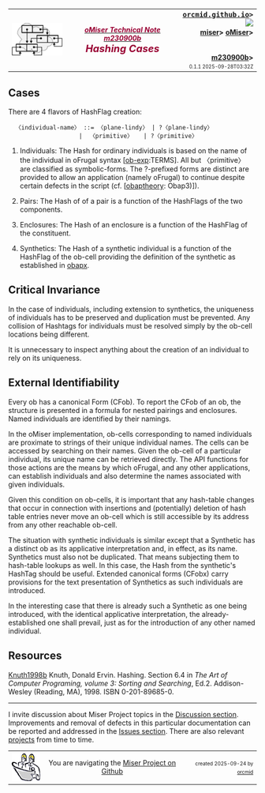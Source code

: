<!-- m230900b.md 0.1.1              UTF-8                         2025-09-28
     ----1----|----2----|----3----|----4----|----5----|----6----|----7----|--*
     source <https://github.com/orcmid/miser/blob/master/docs/omiser/2023/09/m230900b.md>
     publication <https://orcmid.github.io/miser/omiser/2023/09/m230900b.html>
     -->
<table border="0" width="100%">
  <tr>
    <td width="25%" align="left" height="6">
       <a href="../../" title="The Miser Project on GitHub">
       <img src="../../../images/misertheory-logo.png" /></a>
    </td>
       <td width="48%" height="6"><p align="center"><font color="#990033"><strong>
	<i><a href="../../m000001.htm#m230900"><font color="#990033">oMiser Technical Note m230900b
    </font></a></i><br />
    <i><big><big>Hashing Cases</big></big></i></strong></font></p>
    </td>
    <td width="27%" height="6" valign="middle" align="right">
      <b><tt>
      <a href="../../../../" target="_top">orcmid.github.io</a>&gt;
      </tt></b>
      <br />
      <a href="https://clustrmaps.com/site/1bw9w" title="Visit tracker">
            <img src="//www.clustrmaps.com/map_v2.png?d=3-2eQV4fOuelVHp_YtztZ0hl9Uj4ei9zLKw_nRgCgyM&cl=ffffff" />
      </a><br />
      <b>
      <a href="../../../" target="_top">miser</a>&gt;
      <a href="../../" target="_top">oMiser</a>&gt;
      <br /><br /><br />
         <a href="m230900b.html" target="_top">m230900b</a>&gt;</b>
      <br />
      <small><small>
        0.1.1 2025-09-28T03:32Z<!-- MAINTAIN THIS MANUALLY -->
      </small></small>
      </td>
  </tr>
</table>

## Cases

There are 4 flavors of HashFlag creation:

```text
  〈individual-name〉 ::= 〈plane-lindy〉 | ?〈plane-lindy〉
                    |  〈primitive〉   | ?〈primitive〉
```

1. Individuals: The Hash for ordinary individuals is based on the name of the
    individual in oFrugal syntax
    \[[ob-exp](../../../oFrugal/ob-exp.txt):TERMS\]. All but 〈primitive〉 are classified as symbolic-forms.  The ?-prefixed forms are distinct are
    provided to allow an application (namely oFrugal) to continue despite
    certain defects in the script (cf.
    \[[obaptheory](../../../obap/obaptheory.txt): Obap3)\]).

2. Pairs: The Hash of of a pair is a function of the HashFlags of the two
   components.

3. Enclosures: The Hash of an enclosure is a function of the HashFlag of the
   constituent.

4. Synthetics: The Hash of a synthetic individual is a function of the
   HashFlag of the ob-cell providing the definition of the synthetic as established in [obapx](../../../obapx).

## Critical Invariance

In the case of individuals, including extension to synthetics, the uniqueness
of individuals has to be preserved and duplication must be prevented.  Any
collision of Hashtags for individuals must be resolved simply by the ob-cell
locations being different.

It is unnecessary to inspect anything about the creation of an individual to
rely on its uniqueness.

## External Identifiability

Every ob has a canonical Form (CFob).  To report the CFob of an ob, the
structure is presented in a formula for nested pairings and enclosures.
Named individuals are identified by their namings.

In the oMiser implementation, ob-cells corresponding to named individuals
are proximate to strings of their unique individual names.  The cells can be
accessed by searching on their names.  Given the ob-cell of a particular
individual, its unique name can be retrieved directly.  The API functions for
those actions are the means by which oFrugal, and any other applications, can
establish individuals and also determine the names associated with given
individuals.

Given this condition on ob-cells, it is important that any hash-table changes
that occur in connection with insertions and (potentially) deletion of
hash table entries never move an ob-cell which is still accessible by its
address from any other reachable ob-cell.

The situation with synthetic individuals is similar except that a Synthetic
has a distinct ob as its applicative interpretation and, in effect, as its
name. Synthetics must also not be duplicated. That means subjecting them
to hash-table lookups as well. In this case, the Hash from the synthetic's
HashTag should be useful. Extended canonical forms (CFobx) carry provisions
for the text presentation of Synthetics as such individuals are introduced.

In the interesting case that there is already such a Synthetic as one being introduced, with the identical applicative interpretation, the
already-established one shall prevail, just as for the introduction of any
other named individual.

## Resources

[Knuth1998b](../../../../../bib/authors.htm#Knuth1998b) Knuth, Donald Ervin. Hashing. Section 6.4 in *The Art of Computer Programing,
volume 3: Sorting and Searching*, Ed.2. Addison-Wesley (Reading, MA), 1998.
ISBN 0-201-89685-0.

----

I invite discussion about Miser Project topics in the
[Discussion section](https://github.com/orcmid/miser/discussions).
Improvements and removal of defects in this particular documentation can be
reported and addressed in the
[Issues section](https://github.com/orcmid/miser/issues).  There are also
relevant [projects](https://github.com/orcmid/miser/projects?type=classic)
from time to time.

<table border="0" cellspacing="3" width="100%">
  <tr>
    <td width="14%">
	<a href="index.htm" target="_top">
       <img border="0" src="../../../images/hardhat-thumb.gif" alt="Hard Hat Area"
            align="left" width="80" height="57">
       </a>
    </td>
    <td width="54%" valign="middle" align="center">
      You are navigating the <a href="../../../">Miser Project on Github</a></td>
    <td width="30%">
      <p align="right"><font size="-2">created 2025-09-24 by
         <a target="_top" href="../../../../orcmid">orcmid</a> </font></p>
    </td>
  </tr>
</table>
<!--

  0.1.1  2025-09-27T03:32Z Tidy-up, add some cross-references
  0.1.0  2025-09-26T04:59Z Complete first draft
  0.0.1  2025-09-24T23:18Z Incomplete initial draft

               *** end of oMiser/2023/09/m230900b.md ***                  -->
